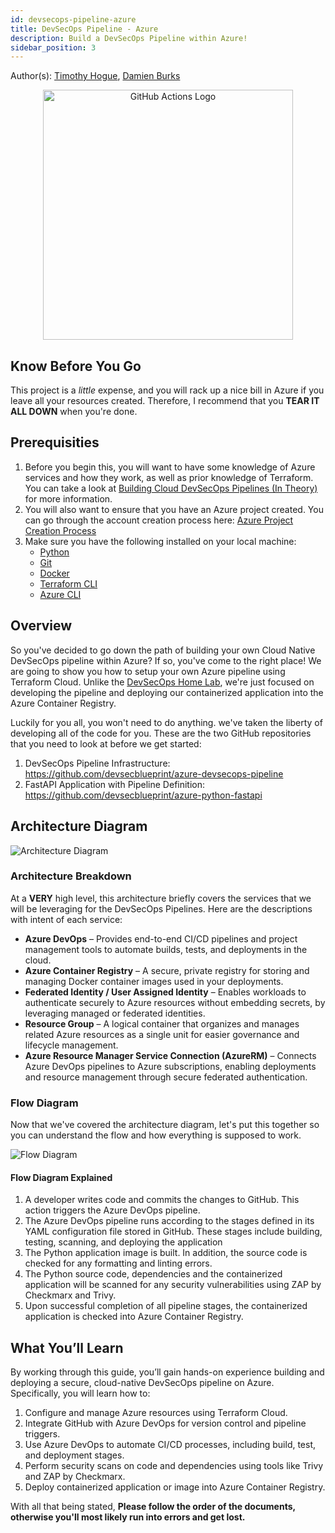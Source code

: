 ```yaml
---
id: devsecops-pipeline-azure
title: DevSecOps Pipeline - Azure
description: Build a DevSecOps Pipeline within Azure!
sidebar_position: 3
---
```


Author(s): [Timothy Hogue], [Damien Burks]

<!-- markdownlint-disable MD033 -->
<p align="center">
   <img src="/img/projects/devsecops-pipeline-azure/azure_logo.png" alt="GitHub Actions Logo" width="400" />
</p>

## Know Before You Go

This project is a _little_ expense, and you will rack up a nice bill in Azure if you leave all your resources created. Therefore, I recommend that you **TEAR IT ALL DOWN** when you're done.

## Prerequisities

1. Before you begin this, you will want to have some knowledge of Azure services and how they work, as well as prior knowledge of Terraform. You can take a look at [Building Cloud DevSecOps Pipelines (In Theory)](../../blueprint/implementing-cloud-devsecops.md#other-infrastructure-as-code-iac-languages) for more information.
1. You will also want to ensure that you have an Azure project created. You can go through the account creation process here: [Azure Project Creation Process](https://azure.microsoft.com/en-us/pricing/purchase-options/azure-account)
1. Make sure you have the following installed on your local machine:
   - [Python](https://www.python.org/downloads/)
   - [Git](https://git-scm.com/downloads)
   - [Docker](https://docs.docker.com/engine/install/)
   - [Terraform CLI](https://developer.hashicorp.com/terraform/install)
   - [Azure CLI](https://learn.microsoft.com/en-us/cli/azure/install-azure-cli?view=azure-cli-latest)

## Overview

So you've decided to go down the path of building your own Cloud Native DevSecOps pipeline within Azure? If so, you've come to the right place! We are going to show you how to setup your own Azure pipeline using Terraform Cloud. Unlike the [DevSecOps Home Lab](../devsecops-home-lab/index.md), we're just focused on developing the pipeline and deploying our containerized application into the Azure Container Registry.

Luckily for you all, you won't need to do anything. we've taken the liberty of developing all of the code for you. These are the two GitHub repositories that you need to look at before we get started:

1. DevSecOps Pipeline Infrastructure: https://github.com/devsecblueprint/azure-devsecops-pipeline
1. FastAPI Application with Pipeline Definition: https://github.com/devsecblueprint/azure-python-fastapi

## Architecture Diagram

![Architecture Diagram](/img/projects/devsecops-pipeline-azure/architecture.drawio.svg)

### Architecture Breakdown

At a **VERY** high level, this architecture briefly covers the services that we will be leveraging for the DevSecOps Pipelines. Here are the descriptions with intent of each service:

- **Azure DevOps** – Provides end-to-end CI/CD pipelines and project management tools to automate builds, tests, and deployments in the cloud.
- **Azure Container Registry** – A secure, private registry for storing and managing Docker container images used in your deployments.
- **Federated Identity / User Assigned Identity** – Enables workloads to authenticate securely to Azure resources without embedding secrets, by leveraging managed or federated identities.
- **Resource Group** – A logical container that organizes and manages related Azure resources as a single unit for easier governance and lifecycle management.
- **Azure Resource Manager Service Connection (AzureRM)** – Connects Azure DevOps pipelines to Azure subscriptions, enabling deployments and resource management through secure federated authentication.

### Flow Diagram

Now that we've covered the architecture diagram, let's put this together so you can understand the flow and how everything is supposed to work.

![Flow Diagram](/img/projects/devsecops-pipeline-azure/flow.drawio.svg)

#### Flow Diagram Explained

1. A developer writes code and commits the changes to GitHub. This action triggers the Azure DevOps pipeline.
1. The Azure DevOps pipeline runs according to the stages defined in its YAML configuration file stored in GitHub. These stages include building, testing, scanning, and deploying the application
1. The Python application image is built. In addition, the source code is checked for any formatting and linting errors.
1. The Python source code, dependencies and the containerized application will be scanned for any security vulnerabilities using ZAP by Checkmarx and Trivy.
1. Upon successful completion of all pipeline stages, the containerized application is checked into Azure Container Registry.

## What You’ll Learn

By working through this guide, you’ll gain hands-on experience building and deploying a secure, cloud-native DevSecOps pipeline on Azure. Specifically, you will learn how to:

1. Configure and manage Azure resources using Terraform Cloud.
1. Integrate GitHub with Azure DevOps for version control and pipeline triggers.
1. Use Azure DevOps to automate CI/CD processes, including build, test, and deployment stages.
1. Perform security scans on code and dependencies using tools like Trivy and ZAP by Checkmarx.
1. Deploy containerized application or image into Azure Container Registry.

With all that being stated, **Please follow the order of the documents, otherwise you'll most likely run into errors and get lost.**

[Damien Burks]: https://www.youtube.com/@damienjburks
[Timothy Hogue]: https://www.linkedin.com/in/timothy-hogue/
